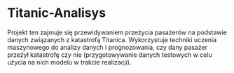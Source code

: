# Titanic-Analisys
Projekt ten zajmuje się przewidywaniem przeżycia pasażerów na podstawie danych związanych z katastrofą Titanica. Wykorzystuje techniki uczenia maszynowego do analizy danych i prognozowania, czy dany pasażer przeżył katastrofę czy nie (przygotowywanie danych testowych w celu użycia na nich modelu w trakcie realizacji).

